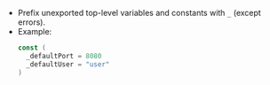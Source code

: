 - Prefix unexported top-level variables and constants with `_` (except errors).
- Example:
  ```go
  const (
    _defaultPort = 8080
    _defaultUser = "user"
  )
  ```

